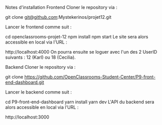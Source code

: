 Notes d'installation
Frontend
Cloner le repository via :

git clone git@github.com:Mystekerinos/projet12.git

Lancer le frontend comme suit :

cd openclassrooms-projet-12
npm install
npm start
Le site sera alors accessible en local via l'URL :

http://localhost:4000
On pourra ensuite se loguer avec l'un des 2 UserID suivants : 12 (Karl) ou 18 (Cecilia).

Backend
Cloner le repository via :

git clone https://github.com/OpenClassrooms-Student-Center/P9-front-end-dashboard.git

Lancer le backend comme suit :

cd P9-front-end-dashboard
yarn install
yarn dev
L'API du backend sera alors accessible en local via l'URL :

http://localhost:3000
